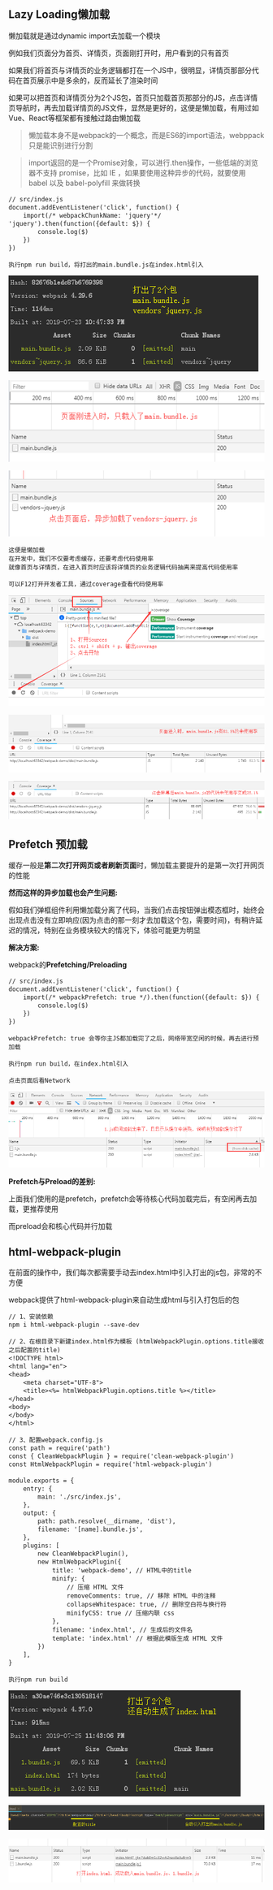 ## Lazy Loading懒加载

懒加载就是通过dynamic import去加载一个模块

例如我们页面分为首页、详情页，页面刚打开时，用户看到的只有首页

如果我们将首页与详情页的业务逻辑都打在一个JS中，很明显，详情页那部分代码在首页展示中是多余的，反而延长了渲染时间

如果可以把首页和详情页分为2个JS包，首页只加载首页那部分的JS，点击详情页导航时，再去加载详情页的JS文件，显然是更好的，这便是懒加载，有用过如Vue、React等框架都有接触过路由懒加载

> 懒加载本身不是webpack的一个概念，而是ES6的import语法，webppack只是能识别进行分割

> import返回的是一个Promise对象，可以进行.then操作，一些低端的浏览器不支持 promise，比如 IE ，如果要使用这种异步的代码，就要使用 babel 以及 babel-polyfill 来做转换

    // src/index.js
    document.addEventListener('click', function() {
        import(/* webpackChunkName: 'jquery'*/ 'jquery').then(function({default: $}) {
            console.log($)
        })
    })
    
    执行npm run build，将打出的main.bundle.js在index.html引入
    
![Alt text](./imgs/04-01.png)

![Alt text](./imgs/04-02.png)

![Alt text](./imgs/04-03.png)

    这便是懒加载
    在开发中，我们不仅要考虑缓存，还要考虑代码使用率
    就像首页与详情页，在进入首页时应该将详情页的业务逻辑代码抽离来提高代码使用率
    
    可以F12打开开发者工具，通过coverage查看代码使用率
    
![Alt text](./imgs/04-04.png)

![Alt text](./imgs/04-05.png)

![Alt text](./imgs/04-06.png)

## Prefetch 预加载

缓存一般是**第二次打开网页或者刷新页面**时，懒加载主要提升的是第一次打开网页的性能

**然而这样的异步加载也会产生问题:**

假如我们弹框组件利用懒加载分离了代码，当我们点击按钮弹出模态框时，始终会出现点击没有立即响应(因为点击的那一刻才去加载这个包，需要时间)，有稍许延迟的情况，特别在业务模块较大的情况下，体验可能更为明显

**解决方案:**

webpack的**Prefetching/Preloading**

    // src/index.js
    document.addEventListener('click', function() {
        import(/* webpackPrefetch: true */).then(function({default: $}) {
            console.log($)
        })
    })
    
    webpackPrefetch: true 会等你主JS都加载完了之后，网络带宽空闲的时候，再去进行预加载
    
    执行npm run build，在index.html引入
    
    点击页面后看Network

![Alt text](./imgs/04-07.png)

**Prefetch与Preload的差别:**

上面我们使用的是prefetch，prefetch会等待核心代码加载完后，有空闲再去加载，更推荐使用

而preload会和核心代码并行加载

## html-webpack-plugin

在前面的操作中，我们每次都需要手动去index.html中引入打出的js包，非常的不方便

webpack提供了html-webpack-plugin来自动生成html与引入打包后的包
    
    // 1、安装依赖
    npm i html-webpack-plugin --save-dev
    
    // 2、在根目录下新建index.html作为模板 (htmlWebpackPlugin.options.title接收之后配置的title)
    <!DOCTYPE html>
    <html lang="en">
    <head>
        <meta charset="UTF-8">
        <title><%= htmlWebpackPlugin.options.title %></title>
    </head>
    <body>
    </body>
    </html>
    
    // 3、配置webpack.config.js
    const path = require('path')
    const { CleanWebpackPlugin } = require('clean-webpack-plugin')
    const HtmlWebpackPlugin = require('html-webpack-plugin')
    
    module.exports = {
        entry: {
            main: './src/index.js',
        },
        output: {
            path: path.resolve(__dirname, 'dist'),
            filename: '[name].bundle.js',
        },
        plugins: [
            new CleanWebpackPlugin(),
            new HtmlWebpackPlugin({
                title: 'webpack-demo', // HTML中的title
                minify: {
                    // 压缩 HTML 文件
                    removeComments: true, // 移除 HTML 中的注释
                    collapseWhitespace: true, // 删除空白符与换行符
                    minifyCSS: true // 压缩内联 css
                },
                filename: 'index.html', // 生成后的文件名
                template: 'index.html' // 根据此模版生成 HTML 文件
            })
        ],
    }
    
    执行npm run build
    
![Alt text](./imgs/04-08.png)

![Alt text](./imgs/04-09.png)

![Alt text](./imgs/04-10.png)
